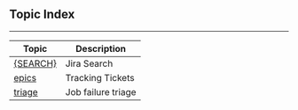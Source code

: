 
Topic Index
-----------

---

| Topic | Description |
| ----- | ------------|
| [{SEARCH}](https://jira.opencord.org/issues/?jql=(text%20~%20"voltha")%20AND%20(resolution%20IS%20EMPTY)) | Jira Search |
| [epics](topics/epics.md)             | Tracking Tickets        |
| [triage](topics/triage.md)           | Job failure triage      |
